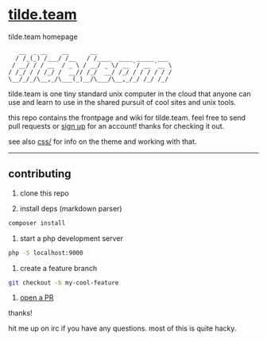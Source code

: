 # [tilde.team](https://tilde.team/)

tilde.team homepage

```
   __  _ __    __      __
  / /_(_) /___/ /__   / /____  ____ _____ ___
 / __/ / / __  / _ \ / __/ _ \/ __ `/ __ `__ \
/ /_/ / / /_/ /  __// /_/  __/ /_/ / / / / / /
\__/_/_/\__,_/\___(_)__/\___/\__,_/_/ /_/ /_/
```

tilde.team is one tiny standard unix computer in the cloud that anyone can use and learn to use in the shared pursuit of cool sites and unix tools.

this repo contains the frontpage and wiki for tilde.team. feel free to send pull requests or [sign up](https://tilde.team/signup/) for an account! thanks for checking it out.


see also [css/](css/) for info on the theme and working with that.

---

## contributing

1. clone this repo

1. install deps (markdown parser)
```bash
composer install
```

1. start a php development server
```bash
php -S localhost:9000
```

1. create a feature branch
```bash
git checkout -b my-cool-feature
```

1. [open a PR](https://tildegit.org/team/site/pulls)

thanks!

hit me up on irc if you have any questions. most of this is quite hacky.
